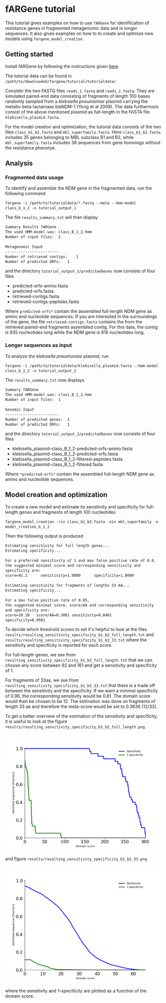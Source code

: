 # fARGene tutorial

This tutorial gives examples on how to use `fARGene` for identification of resistance genes in fragmented metagenomic data and in longer sequences. It also gives examples on how to to create and optimize new models using `fargene_model_creation`.

## Getting started

Install fARGene by following the instructions given [here](../README.md).

The tutorial data can be found in `/path/to/downloaded/fargene/tutorial/tutorialdata/`

Consider the two FASTQ files `reads_1.fastq` and `reads_2.fastq`.
They are simulated paired-end data consisting of fragments of length 100 bases randomly sampled from a *klebsiella pneumoniae* plasmid carrying the metallo-beta-lactamase blaNDM-1 (Yong et al 2009).
The data furthermore consist of the above mentioned plasmid as full-length in the FASTA file `klebisella_plasmid.fasta`. 

For the model creation and optimization, the tutorial data consists of the two files `class_b1_b2.fasta` and `mbl_superfamily.fasta`.
Here `class_b1_b2.fasta` includes 35 genes belonging to MBL subclass B1 and B2, while `mbl_superfamily.fasta` includes 38 sequences from gene homologs without the resistance phenotye.


## Analysis

### Fragmented data usage

To identify and assemble the NDM gene in the fragmented data, run the following command

```
fargene -i /path/to/tutorialdata/*.fastq --meta --hmm-model class_b_1_2 -o tutorial_output_1
```

The file `results_summary.txt` will then display

```
Summary Results fARGene      
The used HMM-model was: class_B_1_2.hmm
Number of input files:  2              
                                       
Metagenomic Input                      
------------------------               
Number of retrieved contigs:    1      
Number of predicted ORFs:   1
```

and the directory `tutorial_output_1/predictedGenes` now consists of four files

  - predicted-orfs-amino.fasta
  - predicted-orfs.fasta
  - retrieved-contigs.fasta
  - retrieved-contigs-peptides.fasta
  
Where `predicted-orfs*` contain the assembled full-length NDM gene as amino and nucleotide sequences. If you are interested in the surroundings of the gene, the file `retrieved-contigs.fasta` contains the from the retrieved paired-end fragments assembled contig. For this data, the contig is 935 nucleotides long while the NDM gene is 816 nucleotides long.

### Longer sequences as input

To analyze the *klebsiella pneumoniae* plasmid, run 

```
fargene -i /path/to/tutorialdata/klebisella_plasmid.fasta --hmm-model class_b_1_2 -o tutorial_output_2
```

The `results_summary.txt` now displays

```
Summary fARGene      
The used HMM-model was: class_B_1_2.hmm
Number of input files:  1              
                                       
Genomic Input                          
------------------------               
Number of predicted genes:  1          
Number of predicted ORFs:   1
```

and the directory `tutorial_output_2/predictedGenes` now consists of four files

  - klebisella_plasmid-class_B_1_2-predicted-orfs-amino.fasta
  - klebisella_plasmid-class_B_1_2-predicted-orfs.fasta
  - klebisella_plasmid-class_B_1_2-filtered-peptides.fasta
  - klebisella_plasmid-class_B_1_2-filtered.fasta

Where `*predicted-orfs*` contain the assembled full-length NDM gene as amino and nucleotide sequences.

## Model creation and optimization

To create a new model and estimate its sensitivity and specificity for full-length genes and fragments of length 100 nucleotides

```
fargene_model_creation -rin class_b1_b2.fasta -nin mbl_superfamily -o model_creation_b_1_2
```

Then the following output is produced

```
Estimating sensitivity for full length genes...                                         
Estimating specificity...                                                               
                                                                                        
For a preferred sensitivity of 1 and max false positive rate of 0.0,                    
the suggested minimal score and corresponding sensitivity and specificity are:          
score=91.2      sensitivity=1.0000      specificity=1.0000                              
                                                                                        
Estimating sensitivity for fragments of lengths 33 AA...                                
Estimating specificity...                                                               
                                                                                        
For a max false positive rate of 0.05,                                                  
the suggested minimal score, score/AA and corresponding sensitivity and specificity are:
score=10.10   score/AA=0.3061 sensitivity=0.8401      specificity=0.9501
```

To decide which threshold scores to set it's helpful to look at the files `results/resulting_sensitivity_specificity_b1_b2_full_length.txt` and `results/resulting_sensitivity_specificity_b1_b2_33.txt` where the sensitivity and specificity is reported for each score.

For full-length genes, we see from `resulting_sensitivity_specificity_b1_b2_full_length.txt` that we can choose any score between 92 and 161 and get a sensitivity and specificity of 1. 

For fragments of 33aa, we see from `resulting_sensitivity_specificity_b1_b2_33.txt` that there is a trade off between the sensitivity and the specificity. If we want a minimal specificity of 0.96, the corresponding sensitivity would be 0.81. The domain score would then be chosen to be 12. The estimation was done on fragments of length 33 aa and therefore the meta-score would be set to 0.3636 (12/33).

To get a better overview of the estimation of the sensitivity and specificity, it is useful to look at the figure `results/resulting_sensitivity_specificity_b1_b2_full_length.png`

![Full-length](misc/resulting_sensitivity_specificity_b1_b2_full_length.png?raw=true "Sensitivity and 1-specificity full-length.")

and figure `results/resulting_sensitivity_specificity_b1_b2_33.png`


![Alt text](misc/resulting_sensitivity_specificity_b1_b2_33.png?raw=true "Sensitivity and 1-specificity fragments.")

where the sensitivity and 1-specificity are plotted as a function of the domain score.
